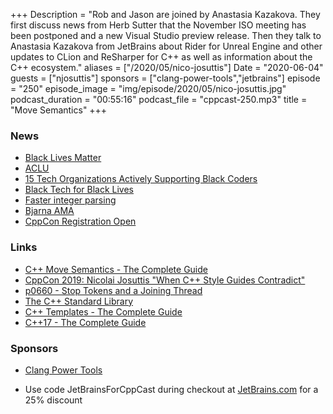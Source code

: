 +++
Description = "Rob and Jason are joined by Anastasia Kazakova. They first discuss news from Herb Sutter that the November ISO meeting has been postponed and a new Visual Studio preview release. Then they talk to Anastasia Kazakova from JetBrains about Rider for Unreal Engine and other updates to CLion and ReSharper for C++ as well as information about the C++ ecosystem."
aliases = ["/2020/05/nico-josuttis"]
Date = "2020-06-04"
guests = ["njosuttis"]
sponsors = ["clang-power-tools","jetbrains"]
episode = "250"
episode_image = "img/episode/2020/05/nico-josuttis.jpg"
podcast_duration = "00:55:16"
podcast_file = "cppcast-250.mp3"
title = "Move Semantics"
+++

### News ###

 - [Black Lives Matter](https://blacklivesmatter.com/)
 - [ACLU](https://www.aclu.org/)
 - [15 Tech Organizations Actively Supporting Black Coders](https://www.hiddengeniusproject.org/15-tech-organizations-actively-supporting-black-coders/)
 - [Black Tech for Black Lives](https://www.blacktechforblacklives.com/)
 - [Faster integer parsing](https://kholdstare.github.io/technical/2020/05/26/faster-integer-parsing.html)
 - [Bjarna AMA](https://pldi20.sigplan.org/track/pldi-2020-ask-me-anything#program)
 - [CppCon Registration Open](https://cppcon.org/regopen2020/?mc_cid=196b8c9ecf&mc_eid=33cd130788)

### Links ###

 - [C++ Move Semantics - The Complete Guide](http://www.cppmove.com/)
 - [CppCon 2019: Nicolai Josuttis "When C++ Style Guides Contradict"](https://www.youtube.com/watch?v=WRQ1xqYBKgc)
 - [p0660 - Stop Tokens and a Joining Thread](http://www.open-std.org/jtc1/sc22/wg21/docs/papers/2019/p0660r8.pdf)
 - [The C++ Standard Library](www.cppstdlib.com)
 - [C++ Templates - The Complete Guide](www.tmplbook.com)
 - [C++17 - The Complete Guide](www.cppstd17.com)

### Sponsors ###

- [Clang Power Tools](https://clangpowertools.com/?utm_source=cppcast&utm_medium=podcast&utm_campaign=promo_cppcast)

- Use code JetBrainsForCppCast during checkout at [JetBrains.com](http://www.jetbrains.com/) for a 25% discount
